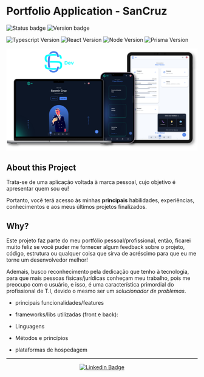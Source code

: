 # Portfolio Application - SanCruz

![Status badge](https://img.shields.io/badge/Status-Finalizado-green.svg)
![Version badge](https://img.shields.io/badge/Version-1.1.1-orange.svg) 

![Typescript Version](https://img.shields.io/badge/Typescript-^4.6.4-477EEB.svg)
![React Version](https://img.shields.io/badge/React-^18.0.0-477EEB.svg)
![Node Version](https://img.shields.io/badge/tsNode-^10.7.0-477EEB.svg)
![Prisma Version](https://img.shields.io/badge/Prisma-^3.13.0-477EEB.svg)



![Thumb of project](./thumb-intro.svg)

## About this Project

Trata-se de uma aplicação voltada à marca pessoal, cujo objetivo é apresentar quem sou eu! 

Portanto, você terá acesso às minhas **principais** habilidades, experiências, conhecimentos e aos meus últimos projetos finalizados.

## Why?

Este projeto faz parte do meu portfólio pessoal/profissional, então, ficarei muito feliz se você puder me fornecer algum feedback sobre o projeto, código, estrutura ou qualquer coisa que sirva de acréscimo para que eu me torne um desenvolvedor melhor!

Ademais, busco reconhecimento pela dedicação que tenho à tecnologia, para que mais pessoas físicas/jurídicas conheçam meu trabalho, pois me preocupo com o usuário, e isso, é uma característica primordial do profissional de T.I, devido o mesmo ser um _solucionador de problemas_.




- principais funcionalidades/features


- frameworks/libs utilizadas (front e back):

- Linguagens

- Métodos e princípios

- plataformas de hospedagem







*** 

<div align="center">

[![Linkedin Badge](https://img.shields.io/badge/-LinkedIn-blue?style=flat-rounded&logo=Linkedin&logoColor=white&link=https://www.linkedin.com/in/sanmir-cruz/)](https://www.linkedin.com/in/sanmir-cruz/)

</div>
